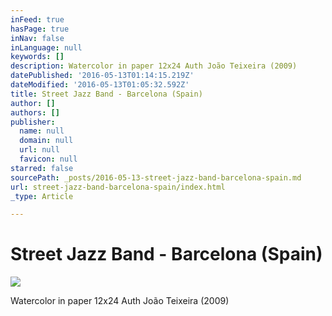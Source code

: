 ```yaml
---
inFeed: true
hasPage: true
inNav: false
inLanguage: null
keywords: []
description: Watercolor in paper 12x24 Auth João Teixeira (2009)
datePublished: '2016-05-13T01:14:15.219Z'
dateModified: '2016-05-13T01:05:32.592Z'
title: Street Jazz Band - Barcelona (Spain)
author: []
authors: []
publisher:
  name: null
  domain: null
  url: null
  favicon: null
starred: false
sourcePath: _posts/2016-05-13-street-jazz-band-barcelona-spain.md
url: street-jazz-band-barcelona-spain/index.html
_type: Article

---
```

# Street Jazz Band - Barcelona (Spain)
![](https://the-grid-user-content.s3-us-west-2.amazonaws.com/b0449c48-5b6a-4cbe-9dd8-9fee47faed84.jpg)

Watercolor in paper 12x24 Auth João Teixeira (2009)